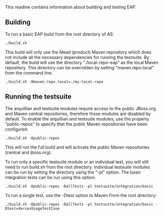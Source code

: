 This readme contains information about building and testing EAP.

Building
---------
To run a basic EAP build from the root directory of AS:

    ./build.sh

This build will only use the Mead (product) Maven repository which does not include 
all the necessary dependencies for running the testsuite.  By default, the
build will use the directory "./local-repo-eap" as the local Maven repository.
This directory can be overridden by setting "maven.repo.local" from the command line.

    ./build.sh -Dmaven.repo.local=./my-local-repo

Running the testsuite
----------------------
The arquillian and testsuite modules require access to the public JBoss.org and Maven central
repositories, therefore these modules are disabled by default.  To enable the arquillian and
testsuite modules, use the property "public-repos" to specify that the public Maven repositories
have been configured.

    ./build.sh -Dpublic-repos

This will run the full build and will activate the public Maven repositories
(central and jboss.org).

To run only a specific testsuite module or an individual test, you will still need
to run build.sh from the root directory.  Individual testsuite modules can be run
by setting the directory using the "-pl" option.  The basic integration tests can
be run using this option.

    ./build.sh -Dpublic-repos -DallTests -pl testsuite/integration/basic

To run a single test, use the -Dtest option to Maven
From the root directory:

    ./build.sh -Dpublic-repos -DallTests -pl testsuite/integration/basic -Dtest=XercesUsageTestCase


